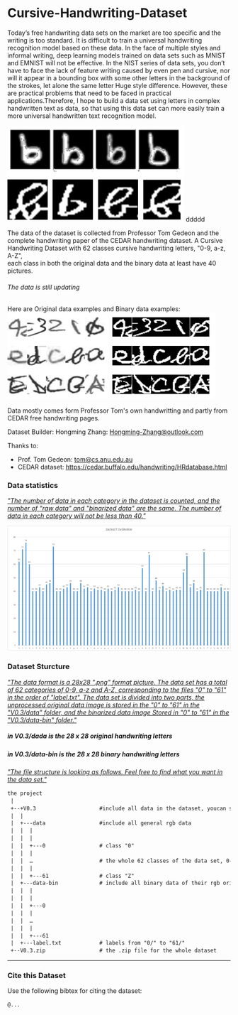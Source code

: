 # Cursive-Handwriting-Dataset

Today’s free handwriting data sets on the market are too specific and the writing is too standard. It is difficult to train a universal handwriting recognition model based on these data. In the face of multiple styles and informal writing, deep learning models trained on data sets such as MNIST and EMNIST will not be effective. In the NIST series of data sets, you don’t have to face the lack of feature writing caused by even pen and cursive, nor will it appear in a bounding box with some other letters in the background of the strokes, let alone the same letter Huge style difference. However, these are practical problems that need to be faced in practical applications.Therefore, I hope to build a data set using letters in complex handwritten text as data, so that using this data set can more easily train a more universal handwritten text recognition model.

![](4.png) ddddd

The data of the dataset is collected from Professor Tom Gedeon and the complete handwriting paper of the CEDAR handwriting dataset.
A Cursive Handwriting Dataset with 62 classes cursive handwriting letters, "0-9, a-z, A-Z",\
each class in both the original data and the binary data at least have 40 pictures.
###### The data is still updating

Here are Original data examples     and           Binary data examples:\
![](1.png)                            ![](2.png)

Data mostly comes form Professor Tom's own handwritting and partly from CEDAR free handwriting pages.

Dataset Builder:
Hongming Zhang: Hongming-Zhang@outlook.com

Thanks to:
* Prof. Tom Gedeon:  tom@cs.anu.edu.au
* CEDAR dataset: https://cedar.buffalo.edu/handwriting/HRdatabase.html 

### Data statistics
*<u>"The number of data in each category in the dataset is counted, and the number of "raw data" and "binarized data" are the same. The number of data in each category will not be less than 40."</u>*

![](3.png) 



### Dataset Sturcture

*<u>"The data format is a 28x28 ".png" format picture. The data set has a total of 62 categories of 0-9, a-z and A-Z, corresponding to the files "0" to "61" in the order of "label.txt". The data set is divided into two parts, the unprocessed original data image is stored in the "0" to "61" in the "V0.3/data" folder, and the binarized data image Stored in "0" to "61" in the "V0.3/data-bin" folder."</u>*


##### in V0.3/dada is the 28 x 28 original handwriting letters
##### in V0.3/data-bin is the 28 x 28 binary handwriting letters


*<u>"The file structure is looking as follows. Feel free to find what you want in the data set."</u>*

```reStructuredText
the project
 |
 +--+V0.3                    #include all data in the dataset, youcan see each .png data on the page
 |  |
 |  +---data                 #include all general rgb data
 |  |  |
 |  |  |
 |  |  +---0                 # class "0"
 |  |  |
 |  |  …                     # the whole 62 classes of the data set, 0-9, a-z,A-Z
 |  |  |
 |  |  +---61                # class "Z"
 |  +---data-bin             # include all binary data of their rgb origin
 |  |  |
 |  |  |
 |  |  +---0
 |  |  |
 |  |  …
 |  |  |
 |  |  +---61
 |  +---label.txt            # labels from "0/" to "61/"
 +--V0.3.zip                 # the .zip file for the whole dataset
```


------

### Cite this Dataset

Use the following bibtex for citing the dataset: 

```reStructuredText
@...

```
